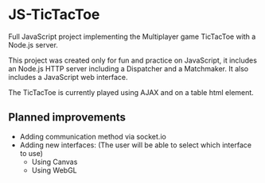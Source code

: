 JS-TicTacToe
============

Full JavaScript project implementing the Multiplayer game TicTacToe with a Node.js server.

This project was created only for fun and practice on JavaScript, it includes an Node.js HTTP server including a Dispatcher and a Matchmaker. It also includes a JavaScript web interface.

The TicTacToe is currently played using AJAX and on a table html element.


Planned improvements
--------------------

- Adding communication method via socket.io
- Adding new interfaces: (The user will be able to select which interface to use)
    - Using Canvas
    - Using WebGL
